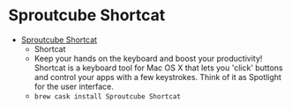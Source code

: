 # Sproutcube Shortcat
- [Sproutcube Shortcat](https://shortcatapp.com/)
  -  Shortcat
  - Keep your hands on the keyboard and boost your productivity! Shortcat is a keyboard tool for Mac OS X that lets you 'click' buttons and control your apps with a few keystrokes. Think of it as Spotlight for the user interface.
  - `brew cask install Sproutcube Shortcat`

